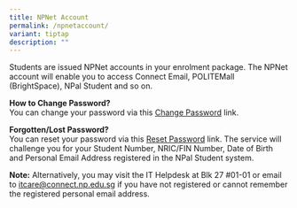 ```yaml
---
title: NPNet Account
permalink: /npnetaccount/
variant: tiptap
description: ""
---
```

<p>​Students are issued NPNet accounts in your enrolment package. The NPNet
account will enable you to access Connect Email, POLITEMall (BrightSpace),
NPal Student and so on.</p>
<p></p>
<p><strong>How to Change Password?</strong> 
<br>You can change your password via this <a href="https://www1.np.edu.sg/cc/std_acct/pwdchange/login.aspx" rel="noopener noreferrer nofollow" target="_blank">Change Password</a> link.</p>
<p><strong>Forgotten/Lost Password?</strong> 
<br>You can reset your password via this <a href="https://www1.np.edu.sg/cc/std_acct/pwdreset/pwdforget.aspx" rel="noopener noreferrer nofollow" target="_blank">Reset Password</a> link.
The service will challenge you for your Student Number, NRIC/FIN Number,
Date of Birth and Personal Email Address registered in the NPal Student
system.</p>
<p><strong>Note:</strong> Alternatively, you may visit the IT Helpdesk at
Blk 27 #01-01 or email to <a href="mailto:itcare@connect.np.edu.sg" rel="noopener noreferrer nofollow" target="_blank">itcare@connect.np.edu.sg</a> if you
have not registered or cannot remember the registered personal ​email address.</p>